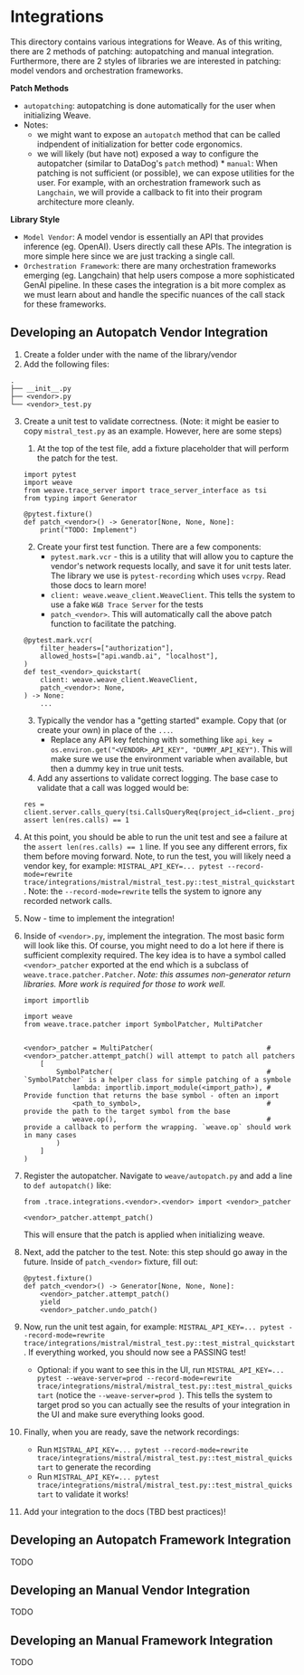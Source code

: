 <!-- Please generate readme file contents. This readme will cover the details on how to author an integration  -->

# Integrations

This directory contains various integrations for Weave. As of this writing, there are 2 methods of patching: autopatching and manual integration. Furthermore, there are 2 styles of libraries we are interested in patching: model vendors and orchestration frameworks.

**Patch Methods**

- `autopatching`: autopatching is done automatically for the user when initializing Weave.
- Notes:
  - we might want to expose an `autopatch` method that can be called indpendent of initialization for better code ergonomics.
  - we will likely (but have not) exposed a way to configure the autopatcher (similar to DataDog's `patch` method) \* `manual`: When patching is not sufficient (or possible), we can expose utilities for the user. For example, with an orchestration framework such as `Langchain`, we will provide a callback to fit into their program architecture more cleanly.

**Library Style**

- `Model Vendor`: A model vendor is essentially an API that provides inference (eg. OpenAI). Users directly call these APIs. The integration is more simple here since we are just tracking a single call.
- `Orchestration Framework`: there are many orchestration frameworks emerging (eg. Langchain) that help users compose a more sophisticated GenAI pipeline. In these cases the integration is a bit more complex as we must learn about and handle the specific nuances of the call stack for these frameworks.

## Developing an Autopatch Vendor Integration

1. Create a folder under with the name of the library/vendor
2. Add the following files:

```
.
├── __init__.py
├── <vendor>.py
└── <vendor>_test.py
```

3. Create a unit test to validate correctness. (Note: it might be easier to copy `mistral_test.py` as an example. However, here are some steps)

   1. At the top of the test file, add a fixture placeholder that will perform the patch for the test.

   ```
   import pytest
   import weave
   from weave.trace_server import trace_server_interface as tsi
   from typing import Generator

   @pytest.fixture()
   def patch_<vendor>() -> Generator[None, None, None]:
       print("TODO: Implement")
   ```

   2. Create your first test function. There are a few components:
      - `pytest.mark.vcr` - this is a utility that will allow you to capture the vendor's network requests locally, and save it for unit tests later. The library we use is `pytest-recording` which uses `vcrpy`. Read those docs to learn more!
      - `client: weave.weave_client.WeaveClient`. This tells the system to use a fake `W&B Trace Server` for the tests
      - `patch_<vendor>`. This will automatically call the above patch function to facilitate the patching.

   ```
   @pytest.mark.vcr(
       filter_headers=["authorization"],
       allowed_hosts=["api.wandb.ai", "localhost"],
   )
   def test_<vendor>_quickstart(
       client: weave.weave_client.WeaveClient,
       patch_<vendor>: None,
   ) -> None:
       ...
   ```

   3. Typically the vendor has a "getting started" example. Copy that (or create your own) in place of the `...`.
      - Replace any API key fetching with something like `api_key = os.environ.get("<VENDOR>_API_KEY", "DUMMY_API_KEY")`. This will make sure we use the environment variable when available, but then a dummy key in true unit tests.
   4. Add any assertions to validate correct logging. The base case to validate that a call was logged would be:

   ```
   res = client.server.calls_query(tsi.CallsQueryReq(project_id=client._project_id()))
   assert len(res.calls) == 1
   ```

4. At this point, you should be able to run the unit test and see a failure at the `assert len(res.calls) == 1` line. If you see any different errors, fix them before moving forward. Note, to run the test, you will likely need a vendor key, for example: `MISTRAL_API_KEY=... pytest --record-mode=rewrite trace/integrations/mistral/mistral_test.py::test_mistral_quickstart`. Note: the `--record-mode=rewrite` tells the system to ignore any recorded network calls.
5. Now - time to implement the integration!
6. Inside of `<vendor>.py`, implement the integration. The most basic form will look like this. Of course, you might need to do a lot here if there is sufficient complexity required. The key idea is to have a symbol called `<vendor>_patcher` exported at the end which is a subclass of `weave.trace.patcher.Patcher`. _Note: this assumes non-generator return libraries. More work is required for those to work well._

   ```
   import importlib

   import weave
   from weave.trace.patcher import SymbolPatcher, MultiPatcher


   <vendor>_patcher = MultiPatcher(                            # <vendor>_patcher.attempt_patch() will attempt to patch all patchers
       [
           SymbolPatcher(                                      # `SymbolPatcher` is a helper class for simple patching of a symbole
               lambda: importlib.import_module(<import_path>), # Provide function that returns the base symbol - often an import
               <path_to_symbol>,                               # provide the path to the target symbol from the base
               weave.op(),                                     # provide a callback to perform the wrapping. `weave.op` should work in many cases
           )
       ]
   )
   ```

7. Register the autopatcher. Navigate to `weave/autopatch.py` and add a line to `def autopatch()` like:

   ```
   from .trace.integrations.<vendor>.<vendor> import <vendor>_patcher

   <vendor>_patcher.attempt_patch()
   ```

   This will ensure that the patch is applied when initializing weave.

8. Next, add the patcher to the test. Note: this step should go away in the future. Inside of `patch_<vendor>` fixture, fill out:
   ```
   @pytest.fixture()
   def patch_<vendor>() -> Generator[None, None, None]:
       <vendor>_patcher.attempt_patch()
       yield
       <vendor>_patcher.undo_patch()
   ```
9. Now, run the unit test again, for example: `MISTRAL_API_KEY=... pytest --record-mode=rewrite trace/integrations/mistral/mistral_test.py::test_mistral_quickstart`. If everything worked, you should now see a PASSING test!
   - Optional: if you want to see this in the UI, run `MISTRAL_API_KEY=... pytest --weave-server=prod --record-mode=rewrite trace/integrations/mistral/mistral_test.py::test_mistral_quickstart` (notice the `--weave-server=prod `). This tells the system to target prod so you can actually see the results of your integration in the UI and make sure everything looks good.
10. Finally, when you are ready, save the network recordings:
    - Run `MISTRAL_API_KEY=... pytest --record-mode=rewrite trace/integrations/mistral/mistral_test.py::test_mistral_quickstart` to generate the recording
    - Run `MISTRAL_API_KEY=... pytest trace/integrations/mistral/mistral_test.py::test_mistral_quickstart` to validate it works!
11. Add your integration to the docs (TBD best practices)!

## Developing an Autopatch Framework Integration

TODO

## Developing an Manual Vendor Integration

TODO

## Developing an Manual Framework Integration

TODO
